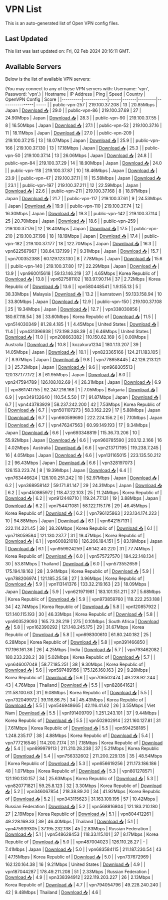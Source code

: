 # VPN List

This is an auto-generated list of Open VPN config files.

## Last Updated

This list was last updated on: Fri, 02 Feb 2024 20:16:11 GMT.

## Available Servers

Below is the list of available VPN servers:

(You may connect to any of these VPN servers with: Username: 'vpn', Password: 'vpn'.)
| Hostname | IP Address | Ping | Speed | Country | OpenVPN Config | Score |
|----------|------------|------|-------|---------|----------------| ----- |
| public-vpn-257 | 219.100.37.208 | 13 | 20.85Mbps | Japan | [Download 📥](./configs/server_0_JP.ovpn) | 29.0 |
| public-vpn-86 | 219.100.37.69 | 27 | 24.90Mbps | Japan | [Download 📥](./configs/server_1_JP.ovpn) | 28.3 |
| public-vpn-90 | 219.100.37.55 | 8 | 16.50Mbps | Japan | [Download 📥](./configs/server_2_JP.ovpn) | 27.1 |
| public-vpn-52 | 219.100.37.16 | 11 | 18.11Mbps | Japan | [Download 📥](./configs/server_3_JP.ovpn) | 27.0 |
| public-vpn-209 | 219.100.37.215 | 13 | 18.07Mbps | Japan | [Download 📥](./configs/server_4_JP.ovpn) | 25.9 |
| public-vpn-166 | 219.100.37.130 | 13 | 17.18Mbps | Japan | [Download 📥](./configs/server_5_JP.ovpn) | 25.3 |
| public-vpn-50 | 219.100.37.14 | 13 | 26.06Mbps | Japan | [Download 📥](./configs/server_6_JP.ovpn) | 24.8 |
| public-vpn-84 | 219.100.37.29 | 14 | 18.90Mbps | Japan | [Download 📥](./configs/server_7_JP.ovpn) | 24.0 |
| public-vpn-118 | 219.100.37.87 | 10 | 18.46Mbps | Japan | [Download 📥](./configs/server_8_JP.ovpn) | 23.9 |
| public-vpn-47 | 219.100.37.11 | 11 | 15.58Mbps | Japan | [Download 📥](./configs/server_9_JP.ovpn) | 23.1 |
| public-vpn-197 | 219.100.37.211 | 12 | 22.59Mbps | Japan | [Download 📥](./configs/server_10_JP.ovpn) | 22.6 |
| public-vpn-211 | 219.100.37.168 | 8 | 18.97Mbps | Japan | [Download 📥](./configs/server_11_JP.ovpn) | 21.7 |
| public-vpn-117 | 219.100.37.61 | 9 | 24.53Mbps | Japan | [Download 📥](./configs/server_12_JP.ovpn) | 19.9 |
| public-vpn-110 | 219.100.37.74 | 12 | 16.30Mbps | Japan | [Download 📥](./configs/server_13_JP.ovpn) | 19.3 |
| public-vpn-142 | 219.100.37.114 | 25 | 20.70Mbps | Japan | [Download 📥](./configs/server_14_JP.ovpn) | 18.6 |
| public-vpn-259 | 219.100.37.176 | 12 | 18.40Mbps | Japan | [Download 📥](./configs/server_15_JP.ovpn) | 17.5 |
| public-vpn-210 | 219.100.37.198 | 18 | 18.19Mbps | Japan | [Download 📥](./configs/server_16_JP.ovpn) | 17.4 |
| public-vpn-182 | 219.100.37.177 | 18 | 122.70Mbps | Japan | [Download 📥](./configs/server_17_JP.ovpn) | 16.3 |
| vpn622567967 | 138.64.137.199 | 7 | 9.31Mbps | Japan | [Download 📥](./configs/server_18_JP.ovpn) | 15.7 |
| vpn700352388 | 60.129.123.130 | 8 | 7.78Mbps | Japan | [Download 📥](./configs/server_19_JP.ovpn) | 15.6 |
| public-vpn-140 | 219.100.37.80 | 17 | 22.29Mbps | Japan | [Download 📥](./configs/server_20_JP.ovpn) | 13.9 |
| vpn960015618 | 59.13.146.219 | 37 | 4.65Mbps | Korea Republic of | [Download 📥](./configs/server_21_KR.ovpn) | 13.8 |
| vpn627581102 | 183.97.90.114 | 37 | 2.72Mbps | Korea Republic of | [Download 📥](./configs/server_22_KR.ovpn) | 13.6 |
| vpn580448541 | 1.9.155.13 | 5 | 38.33Mbps | Malaysia | [Download 📥](./configs/server_23_MY.ovpn) | 13.2 |
| kanratown | 59.133.158.94 | 10 | 33.80Mbps | Japan | [Download 📥](./configs/server_24_JP.ovpn) | 12.9 |
| public-vpn-150 | 219.100.37.108 | 25 | 19.34Mbps | Japan | [Download 📥](./configs/server_25_JP.ovpn) | 12.7 |
| vpn338030856 | 180.67.118.54 | 36 | 33.60Mbps | Korea Republic of | [Download 📥](./configs/server_26_KR.ovpn) | 11.5 |
| vpn514030349 | 81.28.4.185 | 1 | 4.45Mbps | United States | [Download 📥](./configs/server_27_US.ovpn) | 11.4 |
| vpn431396938 | 173.198.248.39 | 4 | 6.46Mbps | United States | [Download 📥](./configs/server_28_US.ovpn) | 11.0 |
| vpn208663382 | 110.150.62.169 | 6 | 0.00Mbps | Australia | [Download 📥](./configs/server_29_AU.ovpn) | 10.8 |
| kozakura1234 | 180.1.13.207 | 39 | 14.05Mbps | Japan | [Download 📥](./configs/server_30_JP.ovpn) | 10.1 |
| vpn823365166 | 124.211.183.105 | 7 | 8.97Mbps | Japan | [Download 📥](./configs/server_31_JP.ovpn) | 9.8 |
| vpn778658445 | 42.126.213.121 | 3 | 25.72Mbps | Japan | [Download 📥](./configs/server_32_JP.ovpn) | 9.6 |
| vpn968305513 | 120.137.177.172 | 8 | 61.95Mbps | Japan | [Download 📥](./configs/server_33_JP.ovpn) | 8.0 |
| vpn247594789 | 126.108.102.69 | 4 | 26.31Mbps | Japan | [Download 📥](./configs/server_34_JP.ovpn) | 6.9 |
| vpn861741755 | 92.247.216.168 | 1 | 7.05Mbps | Bulgaria | [Download 📥](./configs/server_35_BG.ovpn) | 6.9 |
| vpn349132640 | 110.54.5.50 | 17 | 91.87Mbps | Japan | [Download 📥](./configs/server_36_JP.ovpn) | 6.7 |
| vpn443783929 | 58.237.242.200 | 42 | 7.53Mbps | Korea Republic of | [Download 📥](./configs/server_37_KR.ovpn) | 6.7 |
| vpn501107273 | 58.3.162.229 | 17 | 5.88Mbps | Japan | [Download 📥](./configs/server_38_JP.ovpn) | 6.7 |
| vpn660599690 | 222.224.156.2 | 6 | 7.10Mbps | Japan | [Download 📥](./configs/server_39_JP.ovpn) | 6.7 |
| vpn476247563 | 60.99.149.193 | 17 | 9.34Mbps | Japan | [Download 📥](./configs/server_40_JP.ovpn) | 6.6 |
| vpn693348819 | 115.36.73.206 | 10 | 55.92Mbps | Japan | [Download 📥](./configs/server_41_JP.ovpn) | 6.6 |
| vpn960785590 | 203.12.2.166 | 16 | 4.02Mbps | Australia | [Download 📥](./configs/server_42_AU.ovpn) | 6.6 |
| vpn213717195 | 119.238.7.245 | 16 | 4.05Mbps | Japan | [Download 📥](./configs/server_43_JP.ovpn) | 6.6 |
| vpn131165015 | 223.135.50.212 | 2 | 96.43Mbps | Japan | [Download 📥](./configs/server_44_JP.ovpn) | 6.6 |
| vpn328197073 | 126.153.223.74 | 8 | 19.39Mbps | Japan | [Download 📥](./configs/server_45_JP.ovpn) | 6.4 |
| vpn763446624 | 126.100.251.242 | 10 | 52.97Mbps | Japan | [Download 📥](./configs/server_46_JP.ovpn) | 6.2 |
| vpn368958142 | 59.171.81.147 | 29 | 24.31Mbps | Japan | [Download 📥](./configs/server_47_JP.ovpn) | 6.2 |
| vpn450865972 | 118.47.22.103 | 25 | 11.24Mbps | Korea Republic of | [Download 📥](./configs/server_48_KR.ovpn) | 6.2 |
| vpn912448710 | 119.24.77.131 | 19 | 3.88Mbps | Japan | [Download 📥](./configs/server_49_JP.ovpn) | 6.2 |
| vpn754471081 | 58.122.115.176 | 29 | 46.45Mbps | Korea Republic of | [Download 📥](./configs/server_50_KR.ovpn) | 6.2 |
| vpn796125863 | 223.134.174.223 | 10 | 94.88Mbps | Japan | [Download 📥](./configs/server_51_JP.ovpn) | 6.1 |
| vpn642157131 | 222.114.221.45 | 38 | 38.26Mbps | Korea Republic of | [Download 📥](./configs/server_52_KR.ovpn) | 6.1 |
| vpn718059584 | 121.130.237.7 | 31 | 19.47Mbps | Korea Republic of | [Download 📥](./configs/server_53_KR.ovpn) | 6.1 |
| vpn600821018 | 126.206.184.151 | 5 | 83.19Mbps | Japan | [Download 📥](./configs/server_54_JP.ovpn) | 6.1 |
| vpn959924259 | 49.142.40.220 | 31 | 77.74Mbps | Korea Republic of | [Download 📥](./configs/server_55_KR.ovpn) | 6.0 |
| vpn575727570 | 184.22.148.134 | 30 | 53.81Mbps | Thailand | [Download 📥](./configs/server_56_TH.ovpn) | 6.0 |
| vpn573552659 | 175.194.19.162 | 28 | 3.94Mbps | Korea Republic of | [Download 📥](./configs/server_57_KR.ovpn) | 5.9 |
| vpn788206974 | 121.185.25.58 | 27 | 3.96Mbps | Korea Republic of | [Download 📥](./configs/server_58_KR.ovpn) | 5.9 |
| vpn113141376 | 133.32.219.163 | 23 | 18.09Mbps | Japan | [Download 📥](./configs/server_59_JP.ovpn) | 5.9 |
| vpn621971981 | 183.101.151.211 | 37 | 5.68Mbps | Korea Republic of | [Download 📥](./configs/server_60_KR.ovpn) | 5.9 |
| vpn973859760 | 118.222.253.188 | 34 | 42.74Mbps | Korea Republic of | [Download 📥](./configs/server_61_KR.ovpn) | 5.8 |
| vpn120857922 | 121.140.115.193 | 30 | 46.33Mbps | Korea Republic of | [Download 📥](./configs/server_62_KR.ovpn) | 5.8 |
| vpn903529093 | 165.73.28.219 | 275 | 0.10Mbps | South Africa | [Download 📥](./configs/server_63_ZA.ovpn) | 5.8 |
| vpn162390292 | 121.148.245.175 | 29 | 31.67Mbps | Korea Republic of | [Download 📥](./configs/server_64_KR.ovpn) | 5.8 |
| vpn698300610 | 61.80.240.182 | 25 | 6.28Mbps | Korea Republic of | [Download 📥](./configs/server_65_KR.ovpn) | 5.8 |
| vpn391466850 | 117.196.161.36 | 26 | 4.25Mbps | India | [Download 📥](./configs/server_66_IN.ovpn) | 5.7 |
| vpn793462082 | 180.233.228.2 | 38 | 5.02Mbps | Korea Republic of | [Download 📥](./configs/server_67_KR.ovpn) | 5.7 |
| vpn646007048 | 58.77.185.251 | 38 | 9.30Mbps | Korea Republic of | [Download 📥](./configs/server_68_KR.ovpn) | 5.6 |
| vpn597489156 | 175.126.160.163 | 29 | 9.28Mbps | Korea Republic of | [Download 📥](./configs/server_69_KR.ovpn) | 5.6 |
| vpn706502474 | 49.228.92.244 | 43 | 4.76Mbps | Thailand | [Download 📥](./configs/server_70_TH.ovpn) | 5.5 |
| vpn828641621 | 211.58.100.63 | 31 | 9.08Mbps | Korea Republic of | [Download 📥](./configs/server_71_KR.ovpn) | 5.5 |
| vpn732049972 | 39.116.86.75 | 34 | 45.43Mbps | Korea Republic of | [Download 📥](./configs/server_72_KR.ovpn) | 5.5 |
| vpn546948665 | 42.116.41.62 | 26 | 3.55Mbps | Viet Nam | [Download 📥](./configs/server_73_VN.ovpn) | 5.5 |
| vpn191409709 | 1.251.243.101 | 37 | 9.44Mbps | Korea Republic of | [Download 📥](./configs/server_74_KR.ovpn) | 5.5 |
| vpn502802914 | 221.160.127.81 | 31 | 7.61Mbps | Korea Republic of | [Download 📥](./configs/server_75_KR.ovpn) | 5.5 |
| vpn594258185 | 1.248.235.117 | 38 | 4.88Mbps | Korea Republic of | [Download 📥](./configs/server_76_KR.ovpn) | 5.4 |
| vpn777216546 | 114.200.7.174 | 31 | 7.18Mbps | Korea Republic of | [Download 📥](./configs/server_77_KR.ovpn) | 5.4 |
| vpn699979113 | 211.210.28.238 | 37 | 5.21Mbps | Korea Republic of | [Download 📥](./configs/server_78_KR.ovpn) | 5.4 |
| vpn756332602 | 211.200.229.135 | 35 | 48.54Mbps | Korea Republic of | [Download 📥](./configs/server_79_KR.ovpn) | 5.3 |
| vpn656619256 | 211.173.186.186 | 48 | 1.07Mbps | Korea Republic of | [Download 📥](./configs/server_80_KR.ovpn) | 5.3 |
| vpn801278571 | 121.190.130.157 | 34 | 25.63Mbps | Korea Republic of | [Download 📥](./configs/server_81_KR.ovpn) | 5.3 |
| vpn820771821 | 59.25.8.123 | 32 | 3.30Mbps | Korea Republic of | [Download 📥](./configs/server_82_KR.ovpn) | 5.2 |
| vpn346067854 | 218.38.89.20 | 34 | 41.92Mbps | Korea Republic of | [Download 📥](./configs/server_83_KR.ovpn) | 5.2 |
| vpn343115623 | 31.163.109.195 | 57 | 10.42Mbps | Russian Federation | [Download 📥](./configs/server_84_RU.ovpn) | 5.2 |
| vpn568816804 | 121.183.210.180 | 27 | 2.19Mbps | Korea Republic of | [Download 📥](./configs/server_85_KR.ovpn) | 5.1 |
| vpn804412261 | 49.228.169.33 | 39 | 46.40Mbps | Thailand | [Download 📥](./configs/server_86_TH.ovpn) | 5.1 |
| vpn475939305 | 37.195.232.138 | 45 | 2.83Mbps | Russian Federation | [Download 📥](./configs/server_87_RU.ovpn) | 5.1 |
| vpn548628453 | 118.33.115.101 | 37 | 8.17Mbps | Korea Republic of | [Download 📥](./configs/server_88_KR.ovpn) | 5.0 |
| vpn487004023 | 126.110.28.27 | - | 7.41Mbps | Japan | [Download 📥](./configs/server_89_JP.ovpn) | 5.0 |
| vpn683584115 | 211.187.230.54 | 43 | 47.15Mbps | Korea Republic of | [Download 📥](./configs/server_90_KR.ovpn) | 5.0 |
| vpn737672969 | 162.120.164.38 | 16 | 9.21Mbps | United States | [Download 📥](./configs/server_91_US.ovpn) | 4.9 |
| vpn187044287 | 178.49.211.208 | 51 | 2.33Mbps | Russian Federation | [Download 📥](./configs/server_92_RU.ovpn) | 4.9 |
| vpn338394912 | 222.119.203.227 | 26 | 2.13Mbps | Korea Republic of | [Download 📥](./configs/server_93_KR.ovpn) | 4.7 |
| vpn794054796 | 49.228.240.240 | 42 | 9.48Mbps | Thailand | [Download 📥](./configs/server_94_TH.ovpn) | 4.6 |
